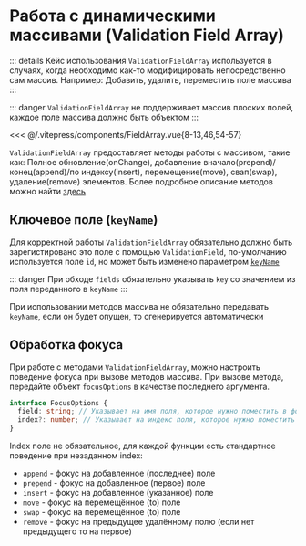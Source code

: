 # Работа с динамическими массивами (Validation Field Array)

::: details Кейс использования
`ValidationFieldArray` используется в случаях, когда необходимо как-то модифицировать непосредственно сам массив.
Например: Добавить, удалить, переместить поле массива
:::

::: danger
`ValidationFieldArray` не поддерживает массив плоских полей, каждое поле массива должно быть объектом
:::

<<< @/.vitepress/components/FieldArray.vue{8-13,46,54-57}

`ValidationFieldArray` предоставляет методы работы с массивом, такие как: Полное обновление(onChange), добавление вначало(prepend)/конец(append)/по индексу(insert), перемещение(move), свап(swap), удаление(remove) элементов.
Более подробное описание методов можно найти [здесь](../api/validation-field-array.md)

## Ключевое поле (`keyName`)

Для корректной работы `ValidationFieldArray` обязательно должно быть зарегистировано это поле с помощью `ValidationField`, по-умолчанию используется поле `id`, но может быть изменено параметром [`keyName`](../api/validation-field-array.md#входные-параметры)

::: danger
При обходе `fields` обязательно указывать `key` со значением из поля переданного в `keyName`
:::

При использовании методов массива не обязательно передавать `keyName`, если он будет опущен, то сгенерируется автоматически

## Обработка фокуса

При работе с методами `ValidationFieldArray`, можно настроить поведение фокуса при вызове методов массива.
При вызове метода, передайте объект `focusOptions` в качестве последнего аргумента.

```ts
interface FocusOptions {
  field: string; // Указывает на имя поля, которое нужно поместить в фокус
  index?: number; // Указывает на индекс поля, которое нужно поместить в фокус
}
```
Index поле не обязательное, для каждой функции есть стандартное поведение при незаданном index:
- `append` - фокус на добавленное (последнее) поле
- `prepend` - фокус на добавленное (первое) поле
- `insert` - фокус на добавленное (указанное) поле
- `move` - фокус на перемещённое (to) поле
- `swap` - фокус на перемещённое (to) поле
- `remove` - фокус на предыдущее удалённому полю (если нет предыдущего то на первое)
